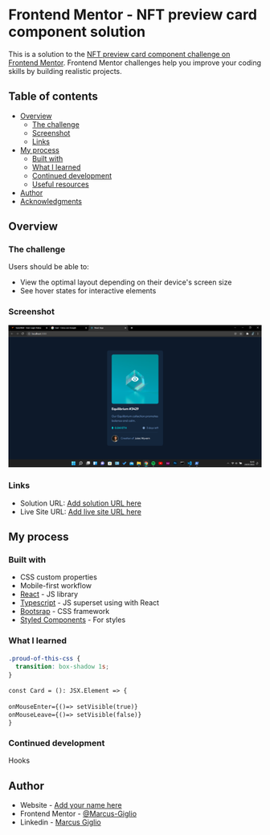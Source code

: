# Frontend Mentor - NFT preview card component solution

This is a solution to the [NFT preview card component challenge on Frontend Mentor](https://www.frontendmentor.io/challenges/nft-preview-card-component-SbdUL_w0U). Frontend Mentor challenges help you improve your coding skills by building realistic projects.

## Table of contents

- [Overview](#overview)
  - [The challenge](#the-challenge)
  - [Screenshot](#screenshot)
  - [Links](#links)
- [My process](#my-process)
  - [Built with](#built-with)
  - [What I learned](#what-i-learned)
  - [Continued development](#continued-development)
  - [Useful resources](#useful-resources)
- [Author](#author)
- [Acknowledgments](#acknowledgments)

## Overview

### The challenge

Users should be able to:

- View the optimal layout depending on their device's screen size
- See hover states for interactive elements

### Screenshot

![](./screenshot.png)

### Links

- Solution URL: [Add solution URL here](https://github.com/Marcus-Giglio/NFT-preview-card-component)
- Live Site URL: [Add live site URL here](https://nft-preview-card-component-mg.vercel.app/)

## My process

### Built with

- CSS custom properties
- Mobile-first workflow
- [React](https://reactjs.org/) - JS library
- [Typescript](https://www.typescriptlang.org/) - JS superset using with React
- [Bootsrap](https://getbootstrap.com/) - CSS framework
- [Styled Components](https://styled-components.com/) - For styles

### What I learned

```css
.proud-of-this-css {
  transition: box-shadow 1s;
}
```

```Tsx
const Card = (): JSX.Element => {

onMouseEnter={()=> setVisible(true)}
onMouseLeave={()=> setVisible(false)}
}
```

### Continued development

Hooks

## Author

- Website - [Add your name here](https://www.your-site.com)
- Frontend Mentor - [@Marcus-Giglio](https://www.frontendmentor.io/profile/Marcus-Giglio)
- Linkedin - [Marcus Giglio](https://www.linkedin.com/in/marcus-g-514b51175/)
